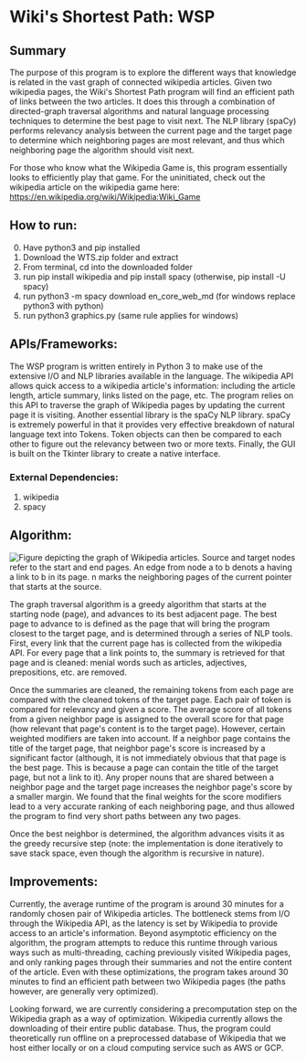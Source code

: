 # Wiki's Shortest Path: WSP
## Summary
The purpose of this program is to explore the different ways that knowledge is related in the vast graph of connected wikipedia articles. Given two wikipedia pages, the Wiki's Shortest Path program will find an efficient path of links between the two articles. It does this through a combination of directed-graph traversal algorithms and natural language processing techniques to determine the best page to visit next. The NLP library (spaCy) performs relevancy analysis between the current page and the target page to determine which neighboring pages are most relevant, and thus which neighboring page the algorithm should visit next.

For those who know what the Wikipedia Game is, this program essentially looks to efficiently play that game. For the uninitiated, check out the wikipedia article on the wikipedia game here: https://en.wikipedia.org/wiki/Wikipedia:Wiki_Game

## How to run:
0. Have python3 and pip installed
1. Download the WTS.zip folder and extract
2. From terminal, cd into the downloaded folder
3. run pip install wikipedia and pip install spacy (otherwise, pip install -U spacy)
4. run python3 -m spacy download en_core_web_md (for windows replace python3 with python)
5. run python3 graphics.py (same rule applies for windows)

## APIs/Frameworks:
The WSP program is written entirely in Python 3 to make use of the extensive I/O and NLP libraries available in the language. The wikipedia API allows quick access to a wikipedia article's information: including the article length, article summary, links listed on the page, etc. The program relies on this API to traverse the graph of Wikipedia pages by updating the current page it is visiting. Another essential library is the spaCy NLP library. spaCy is extremely powerful in that it provides very effective breakdown of natural language text into Tokens. Token objects can then be compared to each other to figure out the relevancy between two or more texts. Finally, the GUI is built on the Tkinter library to create a native interface.

### External Dependencies:
1. wikipedia
2. spacy

## Algorithm:
![Figure depicting the graph of Wikipedia articles. Source and target nodes refer to the start and end pages. An edge from node a to b denots a having a link to b in its page. n marks the neighboring pages of the current pointer that starts at the source.](https://i.imgur.com/DyXIhR3.png)

The graph traversal algorithm is a greedy algorithm that starts at the starting node (page), and advances to its best adjacent page. The best page to advance to is defined as the page that will bring the program closest to the target page, and is determined through a series of NLP tools. First, every link that the current page has is collected from the wikipedia API. For every page that a link points to, the summary is retrieved for that page and is cleaned: menial words such as articles, adjectives, prepositions, etc. are removed. 

Once the summaries are cleaned, the remaining tokens from each page are compared with the cleaned tokens of the target page. Each pair of token is compared for relevancy and given a score. The average score of all tokens from a given neighbor page is assigned to the overall score for that page (how relevant that page's content is to the target page). However, certain weighted modifiers are taken into account. If a neighbor page contains the title of the target page, that neighbor page's score is increased by a significant factor (although, it is not immediately obvious that that page is the best page. This is because a page can contain the title of the target page, but not a link to it). Any proper nouns that are shared between a neighbor page and the target page increases the neighbor page's score by a smaller margin. We found that the final weights for the score modifiers lead to a very accurate ranking of each neighboring page, and thus allowed the program to find very short paths between any two pages.

Once the best neighbor is determined, the algorithm advances visits it as the greedy recursive step (note: the implementation is done iteratively to save stack space, even though the algorithm is recursive in nature). 

## Improvements:
Currently, the average runtime of the program is around 30 minutes for a randomly chosen pair of Wikipedia articles. The bottleneck stems from I/O through the Wikipedia API, as the latency is set by Wikipedia to provide access to an article's information. Beyond asymptotic efficiency on the algorithm, the program attempts to reduce this runtime through various ways such as multi-threading, caching previously visited Wikipedia pages, and only ranking pages through their summaries and not the entire content of the article. Even with these optimizations, the program takes around 30 minutes to find an efficient path between two Wikipedia pages (the paths however, are generally very optimized). 

Looking forward, we are currently considering a precomputation step on the Wikipedia graph as a way of optimization. Wikipedia currently allows the downloading of their entire public database. Thus, the program could theoretically run offline on a preprocessed database of Wikipedia that we host either locally or on a cloud computing service such as AWS or GCP.
